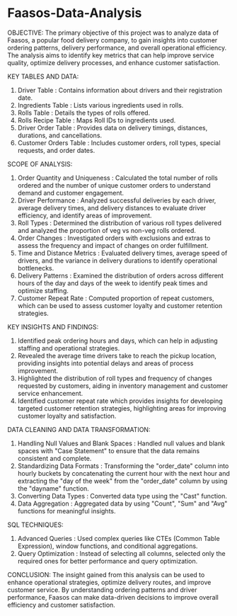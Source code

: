 # Faasos-Data-Analysis

OBJECTIVE: The primary objective of this project was to analyze data of Faasos, a popular food delivery company, to gain insights into customer ordering patterns, delivery performance, and overall operational efficiency. The analysis aims to identify key metrics that can help improve service quality, optimize delivery processes, and enhance customer satisfaction.

KEY TABLES AND DATA:
1) Driver Table : Contains information about drivers and their registration date.
2) Ingredients Table : Lists various ingredients used in rolls.
3) Rolls Table : Details the types of rolls offered.
4) Rolls Recipe Table : Maps Roll IDs to ingredients used.
5) Driver Order Table : Provides data on delivery timings, distances, durations, and cancellations.
6) Customer Orders Table : Includes customer orders, roll types, special requests, and order dates.

SCOPE OF ANALYSIS:
1) Order Quantity and Uniqueness : Calculated the total number of rolls ordered and the number of unique customer orders to understand demand and customer engagement.
2) Driver Performance : Analyzed successful deliveries by each driver, average delivery times, and delivery distances to evaluate driver efficiency, and identify areas of improvement.
3) Roll Types : Determined the distribution of various roll types delivered and analyzed the proportion of veg vs non-veg rolls ordered.
4) Order Changes : Investigated orders with exclusions and extras to assess the frequency and impact of changes on order fulfillment.
5) Time and Distance Metrics : Evaluated delivery times, average speed of drivers, and the variance in delivery durations to identify operational bottlenecks.
6) Delivery Patterns : Examined the distribution of orders across different hours of the day and days of the week to identify peak times and optimize staffing.
7) Customer Repeat Rate : Computed proportion of repeat customers, which can be used to assess customer loyalty and customer retention strategies.

KEY INSIGHTS AND FINDINGS:
1) Identified peak ordering hours and days, which can help in adjusting staffing and operational strategies.
2) Revealed the average time drivers take to reach the pickup location, providing insights into potential delays and areas of process improvement.
3) Highlighted the distribution of roll types and frequency of changes requested by customers, aiding in inventory management and customer service enhancement.
4) Identified customer repeat rate which provides insights for developing targeted customer retention strategies, highlighting areas for improving customer loyalty and satisfaction.

DATA CLEANING AND DATA TRANSFORMATION:
1) Handling Null Values and Blank Spaces : Handled null values and blank spaces with "Case Statement" to ensure that the data remains consistent and complete.
2) Standardizing Data Formats : Transforming the "order_date" column into hourly buckets by concatenating the current hour with the next hour and extracting the "day of the week" from the "order_date" column by using the "dayname" function.
3) Converting Data Types : Converted data type using the "Cast" function.
4) Data Aggregation : Aggregated data by using "Count", "Sum" and "Avg" functions for meaningful insights.

SQL TECHNIQUES:
1) Advanced Queries : Used complex queries like CTEs (Common Table Expression), window functions, and conditional aggregations.
2) Query Optimization : Instead of selecting all columns, selected only the required ones for better performance and query optimization.

CONCLUSION: The insight gained from this analysis can be used to enhance operational strategies, optimize delivery routes, and improve customer service. By understanding ordering patterns and driver performance, Faasos can make data-driven decisions to improve overall efficiency and customer satisfaction.

